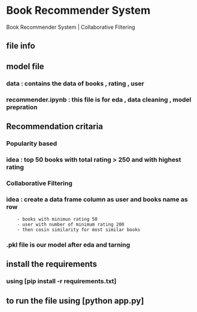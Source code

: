 # Book Recommender System
Book Recommender System | Collaborative Filtering

## file info 
## model file 
   ### data : contains the data of books , rating , user 
   ### recommender.ipynb : this file is for eda , data cleaning , model prepration
   
## Recommendation critaria
   ### Popularity based 
   ### idea : top 50 books with total rating > 250 and with highest rating
   
   ### Collaborative Filtering 
   ### idea : create a data frame column as user and books name as row   
        - books with minimun rating 50 
        - user with number of minimum rating 200
        - then cosin similarity for most similar books

   ### .pkl file is our model after eda and tarning 

## install the requirements 
   ### using [pip install -r requirements.txt]

## to run the file using [python app.py]

